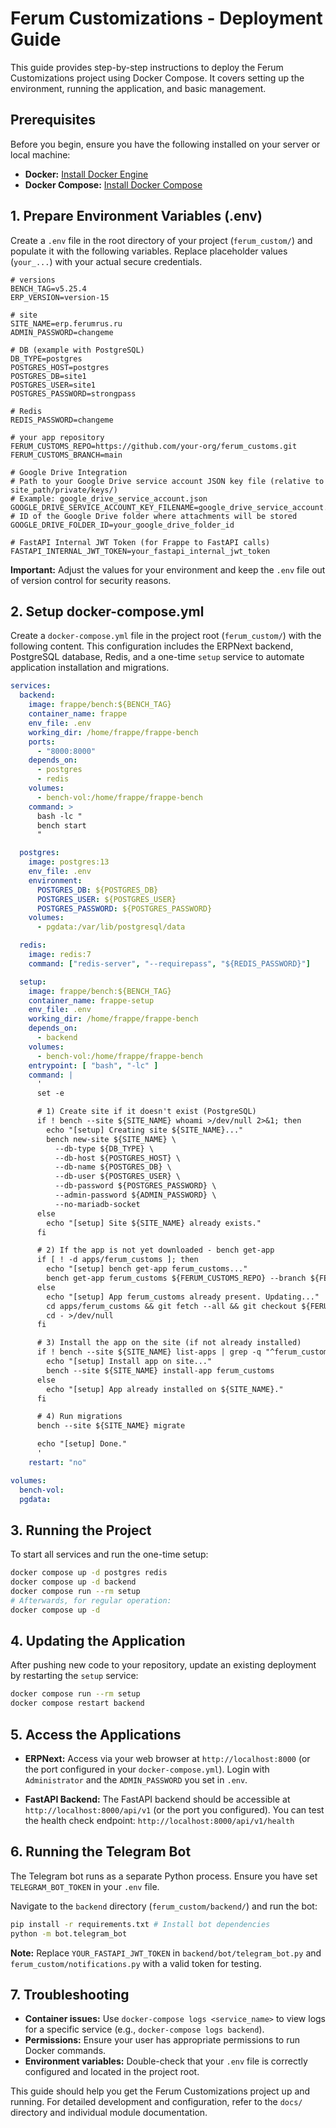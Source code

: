 # Ferum Customizations - Deployment Guide

This guide provides step-by-step instructions to deploy the Ferum Customizations project using Docker Compose. It covers setting up the environment, running the application, and basic management.

## Prerequisites

Before you begin, ensure you have the following installed on your server or local machine:

*   **Docker:** [Install Docker Engine](https://docs.docker.com/engine/install/)
*   **Docker Compose:** [Install Docker Compose](https://docs.docker.com/compose/install/)

## 1. Prepare Environment Variables (.env)

Create a `.env` file in the root directory of your project (`ferum_custom/`) and populate it with the following variables. Replace placeholder values (`your_...`) with your actual secure credentials.

```dotenv
# versions
BENCH_TAG=v5.25.4
ERP_VERSION=version-15

# site
SITE_NAME=erp.ferumrus.ru
ADMIN_PASSWORD=changeme

# DB (example with PostgreSQL)
DB_TYPE=postgres
POSTGRES_HOST=postgres
POSTGRES_DB=site1
POSTGRES_USER=site1
POSTGRES_PASSWORD=strongpass

# Redis
REDIS_PASSWORD=changeme

# your app repository
FERUM_CUSTOMS_REPO=https://github.com/your-org/ferum_customs.git
FERUM_CUSTOMS_BRANCH=main

# Google Drive Integration
# Path to your Google Drive service account JSON key file (relative to site_path/private/keys/)
# Example: google_drive_service_account.json
GOOGLE_DRIVE_SERVICE_ACCOUNT_KEY_FILENAME=google_drive_service_account.json
# ID of the Google Drive folder where attachments will be stored
GOOGLE_DRIVE_FOLDER_ID=your_google_drive_folder_id

# FastAPI Internal JWT Token (for Frappe to FastAPI calls)
FASTAPI_INTERNAL_JWT_TOKEN=your_fastapi_internal_jwt_token
```

**Important:** Adjust the values for your environment and keep the `.env` file out of version control for security reasons.

## 2. Setup docker-compose.yml

Create a `docker-compose.yml` file in the project root (`ferum_custom/`) with the following content. This configuration includes the ERPNext backend, PostgreSQL database, Redis, and a one-time `setup` service to automate application installation and migrations.

```yaml
services:
  backend:
    image: frappe/bench:${BENCH_TAG}
    container_name: frappe
    env_file: .env
    working_dir: /home/frappe/frappe-bench
    ports:
      - "8000:8000"
    depends_on:
      - postgres
      - redis
    volumes:
      - bench-vol:/home/frappe/frappe-bench
    command: >
      bash -lc "
      bench start
      "

  postgres:
    image: postgres:13
    env_file: .env
    environment:
      POSTGRES_DB: ${POSTGRES_DB}
      POSTGRES_USER: ${POSTGRES_USER}
      POSTGRES_PASSWORD: ${POSTGRES_PASSWORD}
    volumes:
      - pgdata:/var/lib/postgresql/data

  redis:
    image: redis:7
    command: ["redis-server", "--requirepass", "${REDIS_PASSWORD}"]

  setup:
    image: frappe/bench:${BENCH_TAG}
    container_name: frappe-setup
    env_file: .env
    working_dir: /home/frappe/frappe-bench
    depends_on:
      - backend
    volumes:
      - bench-vol:/home/frappe/frappe-bench
    entrypoint: [ "bash", "-lc" ]
    command: |
      '
      set -e

      # 1) Create site if it doesn't exist (PostgreSQL)
      if ! bench --site ${SITE_NAME} whoami >/dev/null 2>&1; then
        echo "[setup] Creating site ${SITE_NAME}..."
        bench new-site ${SITE_NAME} \
          --db-type ${DB_TYPE} \
          --db-host ${POSTGRES_HOST} \
          --db-name ${POSTGRES_DB} \
          --db-user ${POSTGRES_USER} \
          --db-password ${POSTGRES_PASSWORD} \
          --admin-password ${ADMIN_PASSWORD} \
          --no-mariadb-socket
      else
        echo "[setup] Site ${SITE_NAME} already exists."
      fi

      # 2) If the app is not yet downloaded - bench get-app
      if [ ! -d apps/ferum_customs ]; then
        echo "[setup] bench get-app ferum_customs..."
        bench get-app ferum_customs ${FERUM_CUSTOMS_REPO} --branch ${FERUM_CUSTOMS_BRANCH}
      else
        echo "[setup] App ferum_customs already present. Updating..."
        cd apps/ferum_customs && git fetch --all && git checkout ${FERUM_CUSTOMS_BRANCH} && git pull || true
        cd - >/dev/null
      fi

      # 3) Install the app on the site (if not already installed)
      if ! bench --site ${SITE_NAME} list-apps | grep -q "^ferum_customs$"; then
        echo "[setup] Install app on site..."
        bench --site ${SITE_NAME} install-app ferum_customs
      else
        echo "[setup] App already installed on ${SITE_NAME}."
      fi

      # 4) Run migrations
      bench --site ${SITE_NAME} migrate

      echo "[setup] Done."
      '
    restart: "no"

volumes:
  bench-vol:
  pgdata:
```

## 3. Running the Project

To start all services and run the one-time setup:

```bash
docker compose up -d postgres redis
docker compose up -d backend
docker compose run --rm setup
# Afterwards, for regular operation:
docker compose up -d
```

## 4. Updating the Application

After pushing new code to your repository, update an existing deployment by restarting the `setup` service:

```bash
docker compose run --rm setup
docker compose restart backend
```

## 5. Access the Applications

*   **ERPNext:** Access via your web browser at `http://localhost:8000` (or the port configured in your `docker-compose.yml`). Login with `Administrator` and the `ADMIN_PASSWORD` you set in `.env`.

*   **FastAPI Backend:** The FastAPI backend should be accessible at `http://localhost:8000/api/v1` (or the port you configured). You can test the health check endpoint:
    `http://localhost:8000/api/v1/health`

## 6. Running the Telegram Bot

The Telegram bot runs as a separate Python process. Ensure you have set `TELEGRAM_BOT_TOKEN` in your `.env` file.

Navigate to the `backend` directory (`ferum_custom/backend/`) and run the bot:

```bash
pip install -r requirements.txt # Install bot dependencies
python -m bot.telegram_bot
```

**Note:** Replace `YOUR_FASTAPI_JWT_TOKEN` in `backend/bot/telegram_bot.py` and `ferum_custom/notifications.py` with a valid token for testing.

## 7. Troubleshooting

*   **Container issues:** Use `docker-compose logs <service_name>` to view logs for a specific service (e.g., `docker-compose logs backend`).
*   **Permissions:** Ensure your user has appropriate permissions to run Docker commands.
*   **Environment variables:** Double-check that your `.env` file is correctly configured and located in the project root.

This guide should help you get the Ferum Customizations project up and running. For detailed development and configuration, refer to the `docs/` directory and individual module documentation.
